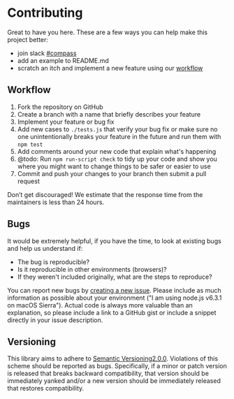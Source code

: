 # Contributing

Great to have you here. These are a few ways you can help make this project better:

- join slack [#compass](https://mongodb.slack.com/messages/compass/)
- add an example to README.md
- scratch an itch and implement a new feature using our [workflow](#workflow)

## Workflow

1. Fork the repository on GitHub
1. Create a branch with a name that briefly describes your feature
1. Implement your feature or bug fix
1. Add new cases to `./tests.js` that verify your bug fix or make sure no one
   unintentionally breaks your feature in the future and run them with `npm test`
1. Add comments around your new code that explain what's happening
1. @todo: Run `npm run-script check` to tidy up your code and show you where you
   might want to change things to be safer or easier to use
1. Commit and push your changes to your branch then submit a pull request

Don’t get discouraged! We estimate that the response time from the
maintainers is less than 24 hours.

## Bugs

It would be extremely helpful, if you have the time, to
look at existing bugs and help us understand if:

* The bug is reproducible?
* Is it reproducible in other environments (browsers)?
* If they weren't included originally, what are the steps to reproduce?

You can report new bugs by
[creating a new issue](https://jira.mongodb.org/browse/COMPASS/).
Please include as much information as possible about your environment
("I am using node.js v6.3.1 on macOS Sierra").  Actual code is always
more valuable than an explanation, so please include a link to a GitHub
gist or include a snippet directly in your issue description.

## Versioning

This library aims to adhere to [Semantic Versioning2.0.0](http://semver.org/).
Violations of this scheme should be reported as bugs. Specifically, if a
minor or patch version is released that breaks backward compatibility,
that version should be immediately yanked and/or a new version should be
immediately released that restores compatibility.
